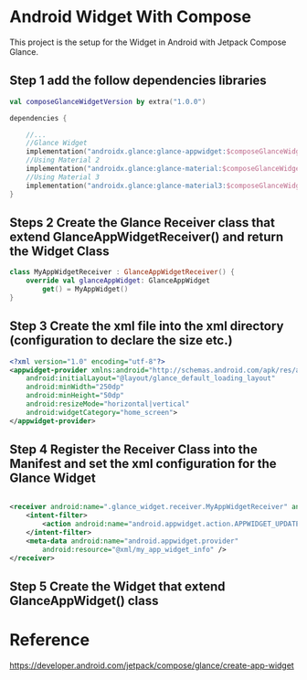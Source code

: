 # Android Widget With Compose

This project is the setup for the Widget in Android with Jetpack Compose Glance.

## Step 1 add the follow dependencies libraries

```Kotlin
val composeGlanceWidgetVersion by extra("1.0.0")

dependencies {

    //...
    //Glance Widget
    implementation("androidx.glance:glance-appwidget:$composeGlanceWidgetVersion")
    //Using Material 2
    implementation("androidx.glance:glance-material:$composeGlanceWidgetVersion")
    //Using Material 3
    implementation("androidx.glance:glance-material3:$composeGlanceWidgetVersion")
}
```

## Steps 2 Create the Glance Receiver class that extend GlanceAppWidgetReceiver() and return the Widget Class

```Kotlin
class MyAppWidgetReceiver : GlanceAppWidgetReceiver() {
    override val glanceAppWidget: GlanceAppWidget
        get() = MyAppWidget()
}
```

## Step 3 Create the xml file into the xml directory (configuration to declare the size etc.)

```XML
<?xml version="1.0" encoding="utf-8"?>
<appwidget-provider xmlns:android="http://schemas.android.com/apk/res/android"
    android:initialLayout="@layout/glance_default_loading_layout"
    android:minWidth="250dp"
    android:minHeight="50dp"
    android:resizeMode="horizontal|vertical"
    android:widgetCategory="home_screen">
</appwidget-provider>
```

## Step 4 Register the Receiver Class into the Manifest and set the xml configuration for the Glance Widget

```XML

<receiver android:name=".glance_widget.receiver.MyAppWidgetReceiver" android:exported="true">
    <intent-filter>
        <action android:name="android.appwidget.action.APPWIDGET_UPDATE" />
    </intent-filter>
    <meta-data android:name="android.appwidget.provider"
        android:resource="@xml/my_app_widget_info" />
</receiver>
```

## Step 5 Create the Widget that extend GlanceAppWidget() class

# Reference

https://developer.android.com/jetpack/compose/glance/create-app-widget  <br />